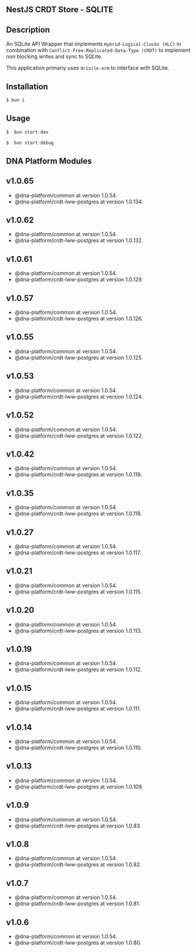 ## NestJS CRDT Store - SQLITE

## Description

An SQLite API Wrapper that implements `Hybrid-Logical-Clocks (HLC)` in combination with `Conflict-Free-Replicated-Data-Type (CRDT)` to implement non blocking writes and sync to SQLite.

This application primariy uses `drizzle-orm` to interface with SQLite.

## Installation

```bash
$ bun i
```

## Usage

```javascript
$  bun start:dev
```

```javascript
$  bun start:debug
```

## DNA Platform Modules

## v1.0.65

- @dna-platform/common at version 1.0.54.
- @dna-platform/crdt-lww-postgres at version 1.0.134.

## v1.0.62

- @dna-platform/common at version 1.0.54.
- @dna-platform/crdt-lww-postgres at version 1.0.132.

## v1.0.61

- @dna-platform/common at version 1.0.54.
- @dna-platform/crdt-lww-postgres at version 1.0.129.

## v1.0.57

- @dna-platform/common at version 1.0.54.
- @dna-platform/crdt-lww-postgres at version 1.0.126.

## v1.0.55

- @dna-platform/common at version 1.0.54.
- @dna-platform/crdt-lww-postgres at version 1.0.125.

## v1.0.53

- @dna-platform/common at version 1.0.54.
- @dna-platform/crdt-lww-postgres at version 1.0.124.

## v1.0.52

- @dna-platform/common at version 1.0.54.
- @dna-platform/crdt-lww-postgres at version 1.0.122.

## v1.0.42

- @dna-platform/common at version 1.0.54.
- @dna-platform/crdt-lww-postgres at version 1.0.119.

## v1.0.35

- @dna-platform/common at version 1.0.54.
- @dna-platform/crdt-lww-postgres at version 1.0.118.

## v1.0.27

- @dna-platform/common at version 1.0.54.
- @dna-platform/crdt-lww-postgres at version 1.0.117.

## v1.0.21

- @dna-platform/common at version 1.0.54.
- @dna-platform/crdt-lww-postgres at version 1.0.115.

## v1.0.20

- @dna-platform/common at version 1.0.54.
- @dna-platform/crdt-lww-postgres at version 1.0.113.

## v1.0.19

- @dna-platform/common at version 1.0.54.
- @dna-platform/crdt-lww-postgres at version 1.0.112.

## v1.0.15

- @dna-platform/common at version 1.0.54.
- @dna-platform/crdt-lww-postgres at version 1.0.111.

## v1.0.14

- @dna-platform/common at version 1.0.54.
- @dna-platform/crdt-lww-postgres at version 1.0.110.

## v1.0.13

- @dna-platform/common at version 1.0.54.
- @dna-platform/crdt-lww-postgres at version 1.0.109.

## v1.0.9

- @dna-platform/common at version 1.0.54.
- @dna-platform/crdt-lww-postgres at version 1.0.83.

## v1.0.8

- @dna-platform/common at version 1.0.54.
- @dna-platform/crdt-lww-postgres at version 1.0.82.

## v1.0.7

- @dna-platform/common at version 1.0.54.
- @dna-platform/crdt-lww-postgres at version 1.0.81.

## v1.0.6

- @dna-platform/common at version 1.0.54.
- @dna-platform/crdt-lww-postgres at version 1.0.80.
